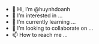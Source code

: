 - 👋 Hi, I’m @huynhdoanh
- 👀 I’m interested in ...
- 🌱 I’m currently learning ...
- 💞️ I’m looking to collaborate on ...
- 📫 How to reach me ...

<!---
huynhdoanh/huynhdoanh is a ✨ special ✨ repository because its `README.md` (this file) appears on your GitHub profile.
You can click the Preview link to take a look at your changes.
--->
